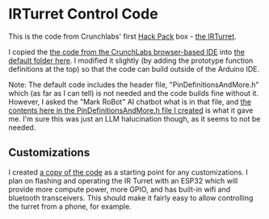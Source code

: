 # IRTurret Control Code

This is the code from Crunchlabs' first [Hack Pack](https://www.crunchlabs.com/products/hack-pack-subscription) box - [the IRTurret](https://www.crunchlabs.com/products/ir-turret).

I copied the [the code from the CrunchLabs browser-based IDE](https://ide.crunchlabs.com/editor/8718988640487) into [the default folder here](./src/default). I modified it slightly (by adding the prototype function definitions at the top) so that the code can build outside of the Arduino IDE.

Note: The default code includes the header file, "PinDefinitionsAndMore.h" which (as far as I can tell) is not needed and the code builds fine without it. However, I asked the "Mark RoBot" AI chatbot what is in that file, and [the contents here in the PinDefinitionsAndMore.h file I created](./src/default/PinDefinitionsAndMore.h) is what it gave me. I'm sure this was just an LLM halucination though, as it seems to not be needed.

## Customizations

I created [a copy of the code](./src/custom) as a starting point for any customizations. I plan on flashing and operating the IR Turret with an ESP32 which will provide more compute power, more GPIO, and has built-in wifi and bluetooth transceivers. This should make it fairly easy to allow controlling the turret from a phone, for example.
